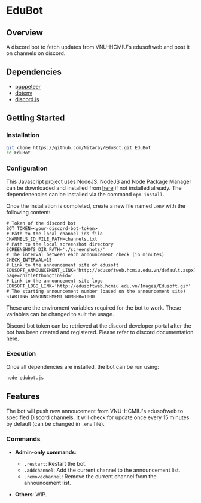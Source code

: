 # EduBot

## Overview

A discord bot to fetch updates from VNU-HCMIU's edusoftweb and post it on channels on discord.

## Dependencies

- [puppeteer](https://pptr.dev)
- [dotenv](https://github.com/motdotla/dotenv#readme)
- [discord.js](https://discord.js.org/#/docs/main/stable/general/welcome)

## Getting Started

### Installation

```bash
git clone https://github.com/Nitaray/EduBot.git EduBot
cd EduBot
```

### Configuration

This Javascript project uses NodeJS. NodeJS and Node Package Manager can be downloaded and installed from [here](https://nodejs.org) if not installed already.
The dependenencies can be installed via the command `npm install`.

Once the installation is completed, create a new file named `.env` with the following content:

```.env
# Token of the discord bot
BOT_TOKEN=<your-discord-bot-token>
# Path to the local channel ids file
CHANNELS_ID_FILE_PATH=channels.txt
# Path to the local screenshot directory
SCREENSHOTS_DIR_PATH='./screenshots/'
# The interval between each announcement check (in minutes)
CHECK_INTERVAL=15
# Link to the announcement site of edusoft
EDUSOFT_ANNOUNCEMENT_LINK='http://edusoftweb.hcmiu.edu.vn/default.aspx?page=chitietthongtin&id='
# Link to the announcement site logo
EDUSOFT_LOGO_LINK='http://edusoftweb.hcmiu.edu.vn/Images/Edusoft.gif'
# The starting announcement number (based on the announcement site)
STARTING_ANNOUNCEMENT_NUMBER=1000
```

These are the enviroment variables required for the bot to work. These variables can be changed to suit the usage.

Discord bot token can be retrieved at the discord developer portal after the bot has been created and registered. Please refer to discord documentation [here](https://discord.js.org/#/docs/main/stable/general/welcome).

### Execution

Once all dependencies are installed, the bot can be run using:

```bash
node edubot.js
```

## Features

The bot will push new annoucement from VNU-HCMIU's edusoftweb to specified Discord channels. It will check for update once every 15 minutes by default (can be changed in `.env` file).

### Commands

- **Admin-only commands**:
  
  - `.restart`: Restart the bot.
  - `.addchannel`: Add the current channel to the announcement list.
  - `.removechannel`: Remove the current channel from the announcement list.

- **Others**: WIP.